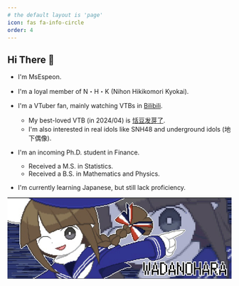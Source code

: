 ```yaml
---
# the default layout is 'page'
icon: fas fa-info-circle
order: 4
---
```


## Hi There 👋

- I'm MsEspeon.

- I'm a loyal member of N・H・K (Nihon Hikikomori Kyokai).

- I'm a VTuber fan, mainly watching VTBs in [Bilibili](https://www.bilibili.com/).
  - My best-loved VTB (in 2024/04) is [恬豆发芽了](https://space.bilibili.com/1660392980).
  - I'm also interested in real idols like SNH48 and underground idols (地下偶像).

- I'm an incoming Ph.D. student in Finance.
  - Received a M.S. in Statistics.
  - Received a B.S. in Mathematics and Physics.

- I'm currently learning Japanese, but still lack proficiency.

![Banner](/assets/img/banner.jpg)